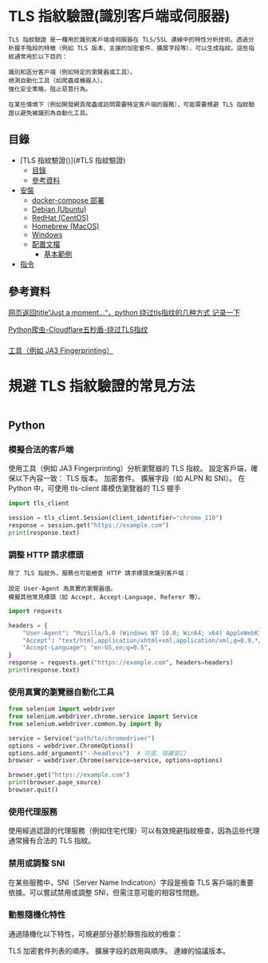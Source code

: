 # TLS 指紋驗證(識別客戶端或伺服器)

```
TLS 指紋驗證 是一種用於識別客戶端或伺服器在 TLS/SSL 連線中的特性分析技術。透過分析握手階段的特徵（例如 TLS 版本、支援的加密套件、擴展字段等），可以生成指紋。這些指紋通常用於以下目的：

識別和區分客戶端（例如特定的瀏覽器或工具）。
檢測自動化工具（如爬蟲或機器人）。
強化安全策略，阻止惡意行為。

在某些情境下（例如開發網頁爬蟲或訪問需要特定客戶端的服務），可能需要規避 TLS 指紋驗證以避免被識別為自動化工具。
```

## 目錄

- [TLS 指紋驗證()](#TLS 指紋驗證)
  - [目錄](#目錄)
  - [參考資料](#參考資料)
- [安裝](#安裝)
  - [docker-compose 部署](#docker-compose-部署)
  - [Debian (Ubuntu)](#debian-ubuntu)
  - [RedHat (CentOS)](#redhat-centos)
  - [Homebrew (MacOS)](#homebrew-macos)
  - [Windows](#windows)
  - [配置文檔](#配置文檔)
    - [基本範例](#基本範例)
- [指令](#指令)

## 參考資料

[网页返回title“Just a moment...“，python 绕过tls指纹的几种方式 记录一下](https://blog.csdn.net/weixin_44532999/article/details/137098081)

[Python爬虫-Cloudflare五秒盾-绕过TLS指纹](https://blog.csdn.net/weixin_50079790/article/details/134261063)

###

[工具（例如 JA3 Fingerprinting）](https://github.com/salesforce/ja3)

# 規避 TLS 指紋驗證的常見方法

```
```

## Python

### 模擬合法的客戶端

使用工具（例如 JA3 Fingerprinting）分析瀏覽器的 TLS 指紋。
設定客戶端，確保以下內容一致：
TLS 版本。
加密套件。
擴展字段（如 ALPN 和 SNI）。
在 Python 中，可使用 tls-client 庫模仿瀏覽器的 TLS 握手

```Python
import tls_client

session = tls_client.Session(client_identifier="chrome_110")
response = session.get("https://example.com")
print(response.text)
```

### 調整 HTTP 請求標頭

```
除了 TLS 指紋外，服務也可能檢查 HTTP 請求標頭來識別客戶端：

設定 User-Agent 為真實的瀏覽器值。
模擬其他常見標頭（如 Accept, Accept-Language, Referer 等）。
```

```Python
import requests

headers = {
    "User-Agent": "Mozilla/5.0 (Windows NT 10.0; Win64; x64) AppleWebKit/537.36 (KHTML, like Gecko) Chrome/110.0.0.0 Safari/537.36",
    "Accept": "text/html,application/xhtml+xml,application/xml;q=0.9,*/*;q=0.8",
    "Accept-Language": "en-US,en;q=0.5",
}
response = requests.get("https://example.com", headers=headers)
print(response.text)
```

### 使用真實的瀏覽器自動化工具

```Python
from selenium import webdriver
from selenium.webdriver.chrome.service import Service
from selenium.webdriver.common.by import By

service = Service("path/to/chromedriver")
options = webdriver.ChromeOptions()
options.add_argument("--headless")  # 可選，隱藏窗口
browser = webdriver.Chrome(service=service, options=options)

browser.get("https://example.com")
print(browser.page_source)
browser.quit()
```

### 使用代理服務

使用經過認證的代理服務（例如住宅代理）可以有效規避指紋檢查，因為這些代理通常擁有合法的 TLS 指紋。

### 禁用或調整 SNI

在某些服務中，SNI（Server Name Indication）字段是檢查 TLS 客戶端的重要依據。可以嘗試禁用或調整 SNI，但需注意可能的相容性問題。

### 動態隨機化特性

通過隨機化以下特性，可規避部分基於靜態指紋的檢查：

TLS 加密套件列表的順序。
擴展字段的啟用與順序。
連線的協議版本。
